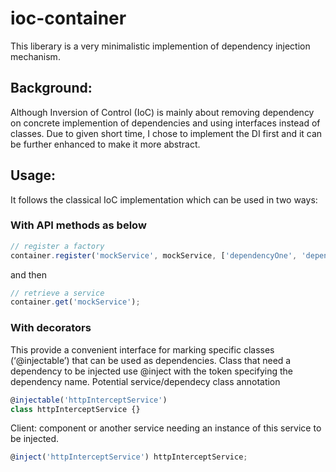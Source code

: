 # ioc-container

This liberary is a very minimalistic implemention of dependency injection mechanism. 

## Background:

Although Inversion of Control (IoC) is mainly about removing dependency on concrete implemention of dependencies and using interfaces instead of classes.
Due to given short time, I chose to implement the DI first and it can be further enhanced to make it more abstract.

## Usage:

It follows the classical IoC implementation which can be used in two ways: 

### With API methods as below

```ts
// register a factory
container.register('mockService', mockService, ['dependencyOne', 'dependencyTwo']);
```
and then

```ts
// retrieve a service
container.get('mockService');
```

### With decorators 
This provide a convenient interface for marking
specific classes (‘@injectable’) that can be used as dependencies.
Class that need a dependency to be injected use @inject with the token specifying the dependency name.
Potential service/dependecy class annotation

```ts
@injectable('httpInterceptService')
class httpInterceptService {}
```

Client: component or another service needing an instance of this service to be injected.

```ts
@inject('httpInterceptService') httpInterceptService;
```





